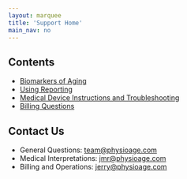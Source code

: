 ```yaml
---
layout: marquee
title: 'Support Home'
main_nav: no
---
```


Contents
--------
* [Biomarkers of Aging](biomarkers)
* [Using Reporting](reporting)
* [Medical Device Instructions and Troubleshooting](devices)
* [Billing Questions](billing)

Contact Us
-----------
* General Questions: team@physioage.com
* Medical Interpretations: jmr@physioage.com
* Billing and Operations: jerry@physioage.com
